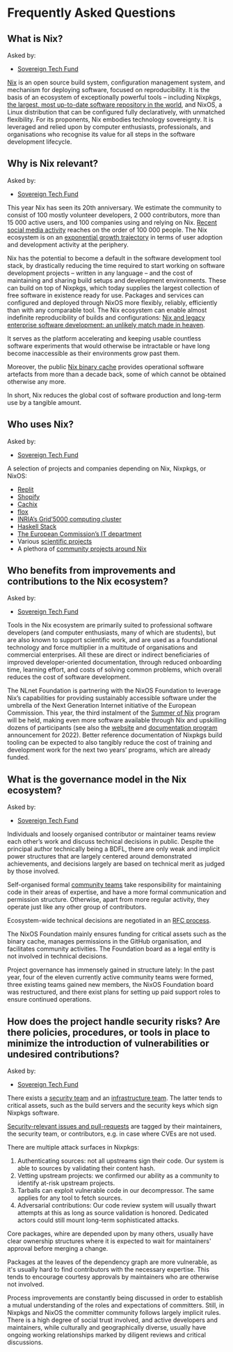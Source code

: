 # Frequently Asked Questions

## What is Nix?

Asked by:
- [Sovereign Tech Fund](https://sovereigntechfund.de/en/challenges/)

[Nix](https://nix.dev/) is an open source build system, configuration management system, and mechanism for deploying software, focused on reproducibility.
It is the basis of an ecosystem of exceptionally powerful tools – including Nixpkgs, [the largest, most up-to-date software repository in the world](https://repology.org/repositories/graphs), and NixOS, a Linux distribution that can be configured fully declaratively, with unmatched flexibility.
For its proponents, Nix embodies technology sovereignty.
It is leveraged and relied upon by computer enthusiasts, professionals, and organisations who recognise its value for all steps in the software development lifecycle.

## Why is Nix relevant?

Asked by:
- [Sovereign Tech Fund](https://sovereigntechfund.de/en/challenges/)

This year Nix has seen its 20th anniversary.
We estimate the community to consist of 100 mostly volunteer developers, 2 000 contributors, more than 15 000 active users, and 100 companies using and relying on Nix.
[Recent social media activity](https://www.youtube.com/watch?v=fuWPuJZ9NcU) reaches on the order of 100 000 people.
The Nix ecosystem is on an [exponential growth trajectory](https://ossinsight.io/analyze/NixOS/nixpkgs#overview) in terms of user adoption and development activity at the periphery.

Nix has the potential to become a default in the software development tool stack, by drastically reducing the time required to start working on software development projects – written in any language – and the cost of maintaining and sharing build setups and development environments.
These can build on top of Nixpkgs, which today supplies the largest collection of free software in existence ready for use.
Packages and services can configured and deployed through NixOS more flexibly, reliably, efficiently than with any comparable tool.
The Nix ecosystem can enable almost indefinite reproducibility of builds and configurations:
[Nix and legacy enterprise software development: an unlikely match made in heaven](https://talks.nixcon.org/nixcon-2022/talk/QQPBFW/).

It serves as the platform accelerating and keeping usable countless software experiments that would otherwise be intractable or have long become inaccessible as their environments grow past them.

Moreover, the public [Nix binary cache](http://cache.nixos.org/) provides operational software artefacts from more than a decade back, some of which cannot be obtained otherwise any more.

In short, Nix reduces the global cost of software production and long-term use by a tangible amount.

## Who uses Nix?

Asked by:
- [Sovereign Tech Fund](https://sovereigntechfund.de/en/challenges/)

A selection of projects and companies depending on Nix, Nixpkgs, or NixOS:

- [Replit](https://blog.replit.com/nix)
- [Shopify](https://shopify.engineering/shipit-presents-how-shopify-uses-nix)
- [Cachix](https://www.cachix.org/)
- [flox](https://floxdev.com/)
- [INRIA’s Grid’5000 computing cluster](https://nix-tutorial.gitlabpages.inria.fr/nix-tutorial/index.html)
- [Haskell Stack](https://docs.haskellstack.org/en/stable/nix_integration/)
- [The European Commission’s IT department](https://www.youtube.com/watch?v=I7wdcJ3YhoU)
- Various [scientific projects](https://www.youtube.com/watch?v=SjjEDTccpQA)
- A plethora of [community projects around Nix](https://github.com/nix-community/)

## Who benefits from improvements and contributions to the Nix ecosystem?

Asked by:
- [Sovereign Tech Fund](https://sovereigntechfund.de/en/challenges/)

Tools in the Nix ecosystem are primarily suited to professional software developers (and computer enthusiasts, many of which are students), but are also known to support scientific work, and are used as a foundational technology and force multiplier in a multitude of organisations and commercial enterprises.
All these are direct or indirect beneficiaries of improved developer-oriented documentation, through reduced onboarding time, learning effort, and costs of solving common problems, which overall reduces the cost of software development.

The NLnet Foundation is partnering with the NixOS Foundation to leverage Nix’s capabilities for providing sustainably accessible software under the umbrella of the Next Generation Internet initiative of the European Commission.
This year, the third instalment of the [Summer of Nix](https://github.com/ngi-nix/summer-of-nix/) program will be held, making even more software available through Nix and upskilling dozens of participants (see also the [website](https://web.archive.org/web/20220927101525/https://summer.nixos.org/) and [documentation program](https://discourse.nixos.org/t/summer-of-nix-documentation-stream/20351) announcement for 2022).
Better reference documentation of Nixpkgs build tooling can be expected to also tangibly reduce the cost of training and development work for the next two years’ programs, which are already funded.

## What is the governance model in the Nix ecosystem?

Asked by:
- [Sovereign Tech Fund](https://sovereigntechfund.de/en/challenges/)

Individuals and loosely organised contributor or maintainer teams review each other’s work and discuss technical decisions in public.
Despite the principal author technically being a BDFL, there are only weak and implicit power structures that are largely centered around demonstrated achievements, and decisions largely are based on technical merit as judged by those involved.

Self-organised formal [community teams](https://nixos.org/community/#governance-teams) take responsibility for maintaining code in their areas of expertise, and have a more formal communication and permission structure. Otherwise, apart from more regular activity, they operate just like any other group of contributors.

Ecosystem-wide technical decisions are negotiated in an [RFC process](https://github.com/NixOS/rfcs/).

The NixOS Foundation mainly ensures funding for critical assets such as the binary cache, manages permissions in the GitHub organisation, and facilitates community activities. The Foundation board as a legal entity is not involved in technical decisions.

Project governance has immensely gained in structure lately:
In the past year, four of the eleven currently active community teams were formed, three existing teams gained new members, the NixOS Foundation board was restructured, and there exist plans for setting up paid support roles to ensure continued operations.

## How does the project handle security risks? Are there policies, procedures, or tools in place to minimize the introduction of vulnerabilities or undesired contributions?

Asked by:
- [Sovereign Tech Fund](https://sovereigntechfund.de/en/challenges/)

There exists a [security team](https://nixos.org/community/teams/security.html) and an [infrastructure team](https://nixos.org/community/teams/infrastructure.htm).
The latter tends to critical assets, such as the build servers and the security keys which sign Nixpkgs software.

[Security-relevant issues and pull-requests](https://github.com/NixOS/nixpkgs/labels/1.severity%3A%20security) are tagged by their maintainers, the security team, or contributors, e.g. in case where CVEs are not used.

There are multiple attack surfaces in Nixpkgs:

1. Authenticating sources: not all upstreams sign their code. Our system is able to sources by validating their content hash.
2. Vetting upstream projects: we confirmed our ability as a community to identify at-risk upstream projects.
3. Tarballs can exploit vulnerable code in our decompressor. The same applies for any tool to fetch sources.
4. Adversarial contributions: Our code review system will usually thwart attempts at this as long as source validation is honored. Dedicated actors could still mount long-term sophisticated attacks.

Core packages, whire are depended upon by many others, usually have clear ownership structures where it is expected to wait for maintainers' approval before merging a change.

Packages at the leaves of the dependency graph are more vulnerable, as it's usually hard to find contributors with the necessary expertise.
This tends to encourage courtesy approvals by maintainers who are otherwise not involved.

Process improvements are constantly being discussed in order to establish a mutual understanding of the roles and expectations of committers.
Still, in Nixpkgs and NixOS the committer community follows largely implicit rules.
There is a high degree of social trust involved, and active developers and maintainers, while culturally and geographically diverse, usually have ongoing working relationships marked by diligent reviews and critical discussions.
